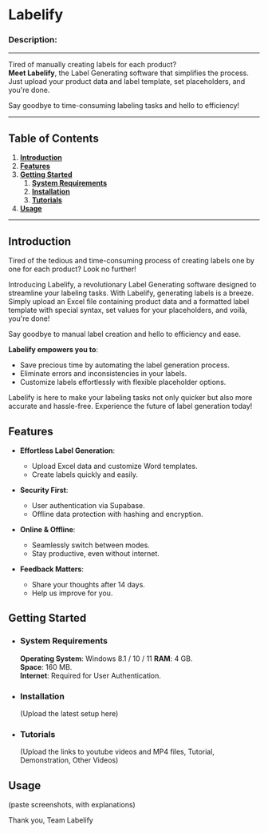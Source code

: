 # Labelify

### Description:
***
Tired of manually creating labels for each product?  
**Meet Labelify**, the Label Generating software that simplifies the process. Just upload your product data and label template, set placeholders, and you're done.  
  
Say goodbye to time-consuming labeling tasks and hello to efficiency!
***
## Table of Contents
1. [<u>**Introduction</u>**](#introduction)
2. [<u>**Features</u>**](#features)
3. [**<u>Getting Started</u>**](#getting-started)
   1. [**<u>System Requirements</u>**](#system-requirements)
   2. [**<u>Installation</u>**](#installation)
   3. [**<u>Tutorials</u>**](#tutorials)
4. [**<u>Usage</u>**](#usage)
***
## Introduction
Tired of the tedious and time-consuming process of creating labels one by one for each product? Look no further!

Introducing Labelify, a revolutionary Label Generating software designed to streamline your labeling tasks. With Labelify, generating labels is a breeze. Simply upload an Excel file containing product data and a formatted label template with special syntax, set values for your placeholders, and voilà, you're done!

Say goodbye to manual label creation and hello to efficiency and ease.  

**Labelify empowers you to**:
- Save precious time by automating the label generation process.
- Eliminate errors and inconsistencies in your labels.
- Customize labels effortlessly with flexible placeholder options.  

Labelify is here to make your labeling tasks not only quicker but also more accurate and hassle-free. Experience the future of label generation today!

## Features  
- **Effortless Label Generation**:
   - Upload Excel data and customize Word templates.
   - Create labels quickly and easily.
  
- **Security First**:
  - User authentication via Supabase.
  - Offline data protection with hashing and encryption.

- **Online & Offline**:
  - Seamlessly switch between modes.
  - Stay productive, even without internet.

- **Feedback Matters**:
  - Share your thoughts after 14 days.
  - Help us improve for you.

## Getting Started
- ### System Requirements
  **Operating System**: Windows 8.1 / 10 / 11
  **RAM**: 4 GB.  
  **Space**: 160 MB.  
  **Internet**: Required for User Authentication.  
 

- ### Installation
  (Upload the latest setup here)

- ### Tutorials
  (Upload the links to youtube videos and MP4 files, Tutorial, Demonstration, Other Videos)

## Usage  
(paste screenshots, with explanations)  

Thank you,
Team Labelify
